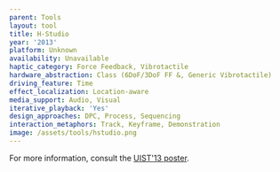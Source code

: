 ```yaml
---
parent: Tools
layout: tool
title: H-Studio
year: '2013'
platform: Unknown
availability: Unavailable
haptic_category: Force Feedback, Vibrotactile
hardware_abstraction: Class (6DoF/3DoF FF &, Generic Vibrotactile)
driving_feature: Time
effect_localization: Location-aware
media_support: Audio, Visual
iterative_playback: 'Yes'
design_approaches: DPC, Process, Sequencing
interaction_metaphors: Track, Keyframe, Demonstration
image: /assets/tools/hstudio.png
---
```

For more information, consult the [UIST'13 poster](https://doi.org/10.1145/2508468.2514721).
